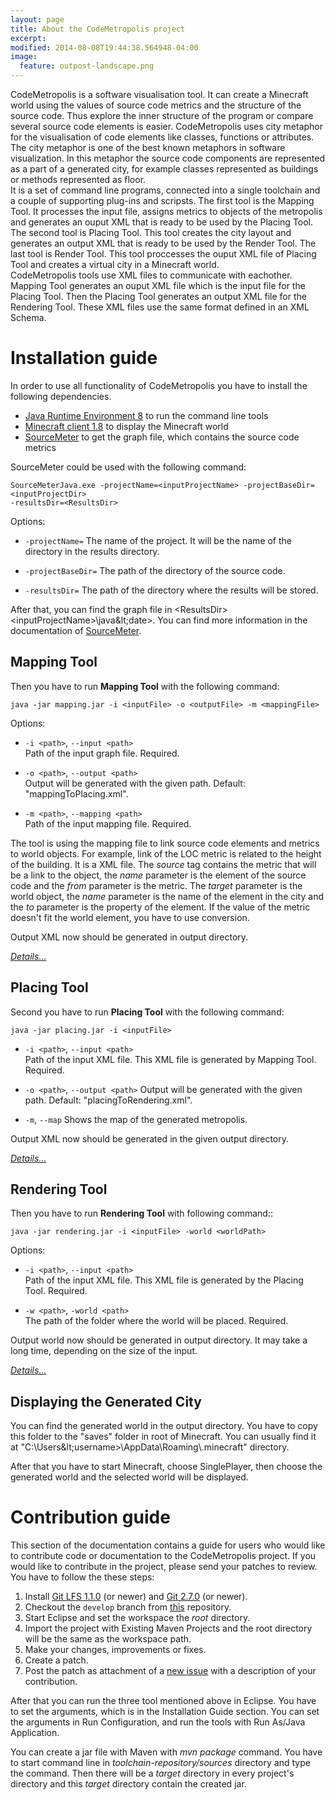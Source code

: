 ```yaml
---
layout: page
title: About the CodeMetropolis project
excerpt: 
modified: 2014-08-08T19:44:38.564948-04:00
image:
  feature: outpost-landscape.png
---
```


CodeMetropolis is a software visualisation tool. It can create a Minecraft world using the values of source code metrics and the structure of the source code. Thus explore the inner structure of the program or compare several source code elements is easier. CodeMetropolis uses city metaphor for the visualisation of code elements like classes, functions or attributes. The city metaphor is one of the best known metaphors in software visualization. In this metaphor the source code components are represented as a part of a generated city, for example classes represented as buildings or methods represented as floor.  
It is a set of command line programs, connected into a single toolchain and a couple of supporting plug-ins and scripsts. The first tool is the Mapping Tool. It processes the input file, assigns metrics to objects of the metropolis and generates an ouput XML that is ready to be used by the Placing Tool. The second tool is Placing Tool. This tool creates the city layout and generates an output XML that is ready to be used by the Render Tool. The last tool is Render Tool. This tool proccesses the ouput XML file of Placing Tool and creates a virtual city in a Minecraft world.  
CodeMetropolis tools use XML files to communicate with eachother. Mapping Tool generates an ouput XML file which is the input file for the Placing Tool. Then the Placing Tool generates an output XML file for the Rendering Tool. These XML files use the same format defined in an XML Schema.  

# Installation guide

In order to use all functionality of CodeMetropolis you have to install the following dependencies.

* [Java Runtime Environment 8][java] to run the command line tools
* [Minecraft client 1.8][mc] to display the Minecraft world
* [SourceMeter][sm] to get the graph file, which contains the source code metrics

SourceMeter could be used with the following command:

   `SourceMeterJava.exe -projectName=<inputProjectName> -projectBaseDir=<inputProjectDir>`     
   `-resultsDir=<ResultsDir>`

   Options:

   * `-projectName=`
      The name of the project. It will be the name of the directory in the results directory.

   * `-projectBaseDir=`
      The path of the directory of the source code.

   * `-resultsDir=`
      The path of the directory where the results will be stored.

After that, you can find the graph file in &lt;ResultsDir>&lt;inputProjectName>\java\&lt;date>. You can find more information in the  documentation of [SourceMeter][sm].

## Mapping Tool

Then you have to run **Mapping Tool** with the following command:  

   `java -jar mapping.jar -i <inputFile> -o <outputFile> -m <mappingFile>`  
  
   Options:  
   
   * `-i <path>`, `--input <path>`  
     Path of the input graph file. Required.  
  
   * `-o <path>`, `--output <path>`  
     Output will be generated with the given path. Default: "mappingToPlacing.xml". 
  
   * `-m <path>`, `--mapping <path>`  
     Path of the input mapping file. Required.

The tool is using the mapping file to link source code elements and metrics to world objects. For example, link of the LOC metric is related to the height of the building. It is a XML file. The *source* tag contains the metric that will be a link to the object, the *name* parameter is the element of the source code and the *from* parameter is the metric. The *target* parameter is the world object, the *name* parameter is the name of the element in the city and the *to* parameter is the property of the element. If the value of the metric doesn't fit the world element, you have to use conversion. 

Output XML now should be generated in output directory.

[*Details...*][mt]

## Placing Tool

Second you have to run **Placing Tool** with the following command:  

   `java -jar placing.jar -i <inputFile>`
  
   * `-i <path>`, `--input <path>`    
    Path of the input XML file. This XML file is generated by Mapping Tool. Required.
  
   * `-o <path>`, `--output <path>` 
    Output will be generated with the given path. Default: "placingToRendering.xml".
  
   * `-m`, `--map` 
    Shows the map of the generated metropolis.
  
Output XML now should be generated in the given output directory.

[*Details...*][pt]

## Rendering Tool

Then you have to run **Rendering Tool** with following command::  

   `java -jar rendering.jar -i <inputFile> -world <worldPath>`
  
   Options:  
   
   * `-i <path>`, `--input <path>`  
    Path of the input XML file. This XML file is generated by the Placing Tool. Required.

   * `-w <path>`, `-world <path>`  
    The path of the folder where the world will be placed. Required.
    
Output world now should be generated in output directory. It may take a long time, depending on the size of the input.

[*Details...*][rt]

## Displaying the Generated City

You can find the generated world in the output directory. You have to copy this folder to the "saves" folder in root of Minecraft. You can usually find it at "C:\Users\&lt;username>\AppData\Roaming\\.minecraft\" directory.

After that you have to start Minecraft, choose SinglePlayer, then choose the generated world and the selected world will be displayed.

# Contribution guide

This section of the documentation contains a guide for users who would like to contribute code or documentation to the CodeMetropolis project. If you would like to contribute in the project, please send your patches to review.
You have to follow the these steps:  

1. Install [Git LFS 1.1.0](https://git-lfs.github.com/) (or newer) and [Git 2.7.0](https://git-scm.com/) (or newer).
1. Checkout the `develop` branch from [this](https://github.com/geryxyz/CodeMetropolis) repository.
1. Start Eclipse and set the workspace the *root* directory.
1. Import the project with Existing Maven Projects and the root directory will be the same as the workspace path.
1. Make your changes, improvements or fixes.
1. Create a patch.
1. Post the patch as attachment of a [new issue](https://github.com/geryxyz/CodeMetropolis/issues/new) with a description of your contribution.

After that you can run the three tool mentioned above in Eclipse. You have to set the arguments, which is in the Installation Guide section. You can set the arguments in Run Configuration, and run the tools with Run As/Java Application.

You can create a jar file with Maven with *mvn package* command. You have to start command line in *toolchain-repository/sources* directory and type the command. Then there will be a *target* directory in every project's directory and this *target* directory contain the created jar.

[sm]: <https://www.sourcemeter.com/>
[java]: <http://www.oracle.com/technetwork/java/javase/downloads/jre8-downloads-2133155.html>
[mc]: <https://minecraft.net/download>
[mt]: <http://geryxyz.github.io/CodeMetropolis/mapping/>
[pt]: <http://geryxyz.github.io/CodeMetropolis/placing/>
[rt]: <http://geryxyz.github.io/CodeMetropolis/rendering/>
